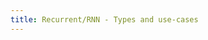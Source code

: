 ```yaml
---
title: Recurrent/RNN - Types and use-cases
---
```


<video-container src="https://youtu.be/RP3tZFcC2e8?list=PL613dYIGMXoZBtZhbyiBqb0QtgK6oJbpm" />
